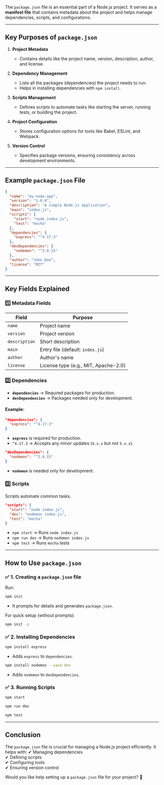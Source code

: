 The `package.json` file is an essential part of a Node.js project. It serves as a **manifest file** that contains metadata about the project and helps manage dependencies, scripts, and configurations.  

---

## **Key Purposes of `package.json`**
1. **Project Metadata**  
   - Contains details like the project name, version, description, author, and license.
   
2. **Dependency Management**  
   - Lists all the packages (dependencies) the project needs to run.
   - Helps in installing dependencies with `npm install`.

3. **Scripts Management**  
   - Defines scripts to automate tasks like starting the server, running tests, or building the project.

4. **Project Configuration**  
   - Stores configuration options for tools like Babel, ESLint, and Webpack.

5. **Version Control**  
   - Specifies package versions, ensuring consistency across development environments.

---

## **Example `package.json` File**
```json
{
  "name": "my-node-app",
  "version": "1.0.0",
  "description": "A simple Node.js application",
  "main": "index.js",
  "scripts": {
    "start": "node index.js",
    "test": "mocha"
  },
  "dependencies": {
    "express": "^4.17.3"
  },
  "devDependencies": {
    "nodemon": "^2.0.15"
  },
  "author": "John Doe",
  "license": "MIT"
}
```

---

## **Key Fields Explained**
### 1️⃣ **Metadata Fields**
| Field         | Purpose |
|--------------|---------|
| `name`       | Project name |
| `version`    | Project version |
| `description` | Short description |
| `main`       | Entry file (default: `index.js`) |
| `author`     | Author's name |
| `license`    | License type (e.g., MIT, Apache-2.0) |

### 2️⃣ **Dependencies**
- **`dependencies`** → Required packages for production.
- **`devDependencies`** → Packages needed only for development.

#### Example:
```json
"dependencies": {
  "express": "^4.17.3"
}
```
- **`express`** is required for production.
- `^4.17.3` → Accepts any minor updates (`4.x.x` but not `5.x.x`).

```json
"devDependencies": {
  "nodemon": "^2.0.15"
}
```
- **`nodemon`** is needed only for development.

### 3️⃣ **Scripts**
Scripts automate common tasks.
```json
"scripts": {
  "start": "node index.js",
  "dev": "nodemon index.js",
  "test": "mocha"
}
```
- `npm start` → Runs `node index.js`
- `npm run dev` → Runs `nodemon index.js`
- `npm test` → Runs `mocha` tests

---

## **How to Use `package.json`**
### ✅ 1. **Creating a `package.json` file**
Run:
```sh
npm init
```
- It prompts for details and generates `package.json`.

For quick setup (without prompts):
```sh
npm init -y
```

### ✅ 2. **Installing Dependencies**
```sh
npm install express
```
- Adds `express` to `dependencies`.

```sh
npm install nodemon --save-dev
```
- Adds `nodemon` to `devDependencies`.

### ✅ 3. **Running Scripts**
```sh
npm start
```
```sh
npm run dev
```
```sh
npm test
```

---

## **Conclusion**
The `package.json` file is crucial for managing a Node.js project efficiently. It helps with:
✔ Managing dependencies  
✔ Defining scripts  
✔ Configuring tools  
✔ Ensuring version control  

Would you like help setting up a `package.json` file for your project? 🚀